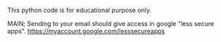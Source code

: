This python code is for educational purpose only. 

MAIN;
  Sending to your email should give access in google "less secure apps".
  https://myaccount.google.com/lesssecureapps

